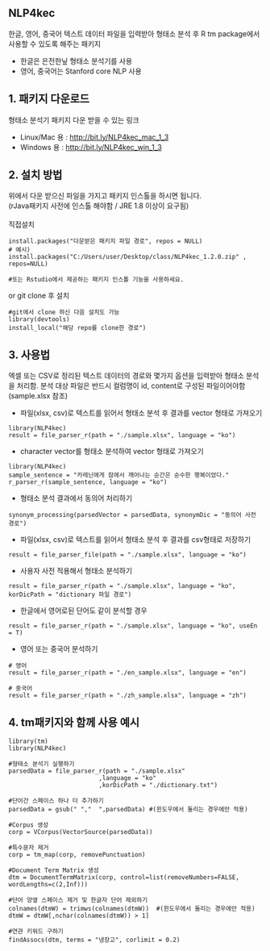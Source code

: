 ## NLP4kec

한글, 영어, 중국어 텍스트 데이터 파일을 입력받아 형태소 분석 후 R tm package에서 사용할 수 있도록 해주는 패키지
 - 한글은 은전한닢 형태소 분석기를 사용
 - 영어, 중국어는 Stanford core NLP 사용


## 1. 패키지 다운로드
  
  형태소 분석기 패키지 다운 받을 수 있는 링크

  - Linux/Mac 용 : http://bit.ly/NLP4kec_mac_1_3
  - Windows 용 : http://bit.ly/NLP4kec_win_1_3


## 2. 설치 방법
위에서 다운 받으신 파일을 가지고 패키지 인스톨을 하시면 됩니다. <br>(rJava패키지 사전에 인스톨 해야함 / JRE 1.8 이상이 요구됨)
<br><br> 직접설치
```
install.packages("다운받은 패키지 파일 경로", repos = NULL)
# 예시) install.packages("C:/Users/user/Desktop/class/NLP4kec_1.2.0.zip" , repos=NULL)

#또는 Rstudio에서 제공하는 패키지 인스톨 기능을 사용하세요.
```
or git clone 후 설치
```
#git에서 clone 하신 다음 설치도 가능
library(devtools)
install_local("해당 repo를 clone한 경로")
```


## 3. 사용법
엑셀 또는 CSV로 정리된 텍스트 데이터의 경로와 몇가지 옵션을 입력받아 형태소 분석을 처리함.
분석 대상 파일은 반드시 컬럼명이 id, content로 구성된 파일이어야함 (sample.xlsx 참조)
<br>
 - 파일(xlsx, csv)로 텍스트를 읽어서 형태소 분석 후 결과를 vector 형태로 가져오기
```
library(NLP4kec)
result = file_parser_r(path = "./sample.xlsx", language = "ko")
```

 - character vector를 형태소 분석하여 vector 형태로 가져오기
```
library(NLP4kec)
sample_sentence = "카레닌에게 잠에서 깨어나는 순간은 순수한 행복이었다."
r_parser_r(sample_sentence, language = "ko")
```

 - 형태소 분석 결과에서 동의어 처리하기
```
synonym_processing(parsedVector = parsedData, synonymDic = "동의어 사전 경로")
```

 - 파일(xlsx, csv)로 텍스트를 읽어서 형태소 분석 후 결과를 csv형태로 저장하기
```
result = file_parser_file(path = "./sample.xlsx", language = "ko")
```

 - 사용자 사전 적용해서 형태소 분석하기
```
result = file_parser_r(path = "./sample.xlsx", language = "ko", korDicPath = "dictionary 파일 경로")
```

 - 한글에서 영어로된 단어도 같이 분석할 경우
```
result = file_parser_r(path = "./sample.xlsx", language = "ko", useEn = T)
```

 - 영어 또는 중국어 분석하기
```
# 영어
result = file_parser_r(path = "./en_sample.xlsx", language = "en")

# 중국어
result = file_parser_r(path = "./zh_sample.xlsx", language = "zh")
```


## 4. tm패키지와 함께 사용 예시
```
library(tm)
library(NLP4kec)

#형태소 분석기 실행하기
parsedData = file_parser_r(path = "./sample.xlsx"
                         ,language = "ko"
                         ,korDicPath = "./dictionary.txt")

#단어간 스페이스 하나 더 추가하기 
parsedData = gsub(" ","  ",parsedData) #(윈도우에서 돌리는 경우에만 적용)

#Corpus 생성
corp = VCorpus(VectorSource(parsedData))

#특수문자 제거
corp = tm_map(corp, removePunctuation)

#Document Term Matrix 생성
dtm = DocumentTermMatrix(corp, control=list(removeNumbers=FALSE, wordLengths=c(2,Inf)))

#단어 양옆 스페이스 제거 및 한글자 단어 제외하기
colnames(dtmW) = trimws(colnames(dtmW))  #(윈도우에서 돌리는 경우에만 적용)
dtmW = dtmW[,nchar(colnames(dtmW)) > 1]

#연관 키워드 구하기
findAssocs(dtm, terms = "냉장고", corlimit = 0.2)
```
